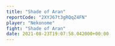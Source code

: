 ```yaml
---
title: "Shade of Aran"
reportCode: "2XYJ67t3gRQqZ4FN"
player: "Nekonome"
fight: "Shade of Aran"
date: 2021-08-23T19:07:58.042000+00:00
---
```

